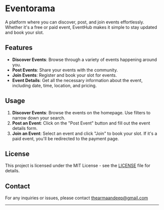 # Eventorama

A platform where you can discover, post, and join events effortlessly. Whether it's a free or paid event, EventHub makes it simple to stay updated and book your slot.

## Features

- **Discover Events**: Browse through a variety of events happening around you.
- **Post Events**: Share your events with the community.
- **Join Events**: Register and book your slot for events.
- **Event Details**: Get all the necessary information about the event, including date, time, location, and pricing.


## Usage

1. **Discover Events**: Browse the events on the homepage. Use filters to narrow down your search.
2. **Post an Event**: Click on the "Post Event" button and fill out the event details form.
3. **Join an Event**: Select an event and click "Join" to book your slot. If it's a paid event, you'll be redirected to the payment page.


## License

This project is licensed under the MIT License - see the [LICENSE](LICENSE) file for details.

## Contact

For any inquiries or issues, please contact thearmaandeep@gmail.com

----


